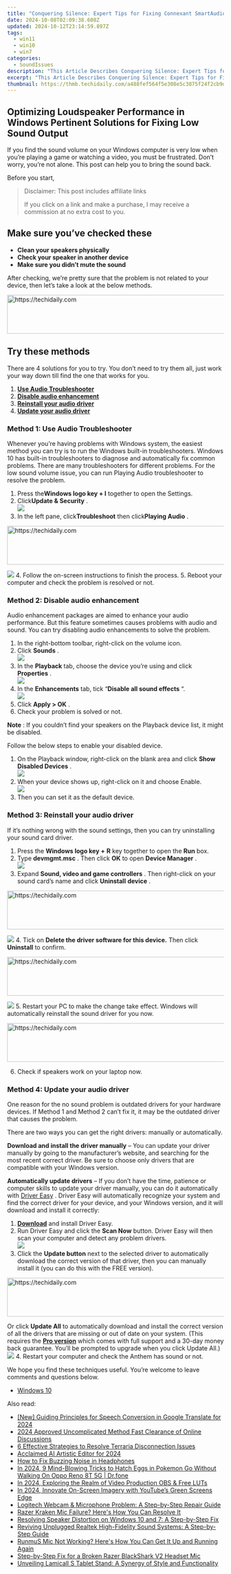 ```yaml
---
title: "Conquering Silence: Expert Tips for Fixing Connexant SmartAudio HD's Audio Malfunction in Windows 10 Computers"
date: 2024-10-08T02:09:38.608Z
updated: 2024-10-12T23:14:59.897Z
tags:
  - win11
  - win10
  - win7
categories:
  - SoundIssues
description: "This Article Describes Conquering Silence: Expert Tips for Fixing Connexant SmartAudio HD's Audio Malfunction in Windows 10 Computers"
excerpt: "This Article Describes Conquering Silence: Expert Tips for Fixing Connexant SmartAudio HD's Audio Malfunction in Windows 10 Computers"
thumbnail: https://thmb.techidaily.com/a488fef564f5e308e5c3875f24f2cb9db2970eba8b2bf719cd3aff87104df8bb.jpg
---
```


## Optimizing Loudspeaker Performance in Windows Pertinent Solutions for Fixing Low Sound Output

If you find the sound volume on your Windows computer is very low when you’re playing a game or watching a video, you must be frustrated. Don’t worry, you’re not alone. This post can help you to bring the sound back.

Before you start,

>  Disclaimer: This post includes affiliate links
>
>  If you click on a link and make a purchase, I may receive a commission at no extra cost to you.
>

## Make sure you’ve checked these

* **Clean your speakers physically**
* **Check your speaker in another device**
* **Make sure you didn’t mute the sound**

 After checking, we’re pretty sure that the problem is not related to your device, then let’s take a look at the below methods.

<!-- affiliate ads begin -->
<a href="https://aligracehair.sjv.io/c/5597632/2135375/19272" target="_top" id="2135375">
  <img src="//a.impactradius-go.com/display-ad/19272-2135375" border="0" alt="https://techidaily.com" width="728" height="90"/>
</a>
<img height="0" width="0" src="https://aligracehair.sjv.io/i/5597632/2135375/19272" style="position:absolute;visibility:hidden;" border="0" />
<!-- affiliate ads end -->

## Try these methods

 There are 4 solutions for you to try. You don’t need to try them all, just work your way down till find the one that works for you.

1. [**Use Audio Troubleshooter**](https://tools.techidaily.com/drivereasy/download/)
2. [**Disable audio enhancement**](https://tools.techidaily.com/drivereasy/download/)
3. [**Reinstall your audio driver**](https://tools.techidaily.com/drivereasy/download/)
4. [**Update your audio driver**](https://tools.techidaily.com/drivereasy/download/)

### Method 1: Use Audio Troubleshooter

 Whenever you’re having problems with Windows system, the easiest method you can try is to run the Windows built-in troubleshooters. Windows 10 has built-in troubleshooters to diagnose and automatically fix common problems. There are many troubleshooters for different problems.
 For the low sound volume issue, you can run Playing Audio troubleshooter to resolve the problem.

1. Press the**Windows logo key + I** together to open the Settings.
2. Click**Update & Security** .  
![](https://images.drivereasy.com/wp-content/uploads/2019/08/2-3.jpg)
3. In the left pane, click**Troubleshoot** then click**Playing Audio** .  

<!-- affiliate ads begin -->
<a href="https://appsumo.8odi.net/c/5597632/2123729/7443" target="_top" id="2123729">
  <img src="//a.impactradius-go.com/display-ad/7443-2123729" border="0" alt="https://techidaily.com" width="600" height="90"/>
</a>
<img height="0" width="0" src="https://appsumo.8odi.net/i/5597632/2123729/7443" style="position:absolute;visibility:hidden;" border="0" />
<!-- affiliate ads end -->

![](https://images.drivereasy.com/wp-content/uploads/2019/08/1-3.jpg)
4. Follow the on-screen instructions to finish the process.
5. Reboot your computer and check the problem is resolved or not.

### Method 2: Disable audio enhancement

 Audio enhancement packages are aimed to enhance your audio performance. But this feature sometimes causes problems with audio and sound. You can try disabling audio enhancements to solve the problem.

1. In the right-bottom toolbar, right-click on the volume icon.
2. Click **Sounds** .  
![](https://images.drivereasy.com/wp-content/uploads/2019/07/1-5.jpg)
3. In the **Playback** tab, choose the device you’re using and click **Properties** .  
![](https://images.drivereasy.com/wp-content/uploads/2019/07/audio1-1.jpg)
4. In the **Enhancements** tab, tick “**Disable all sound effects** “.  
![](https://images.drivereasy.com/wp-content/uploads/2019/07/audio-1.jpg)
5. Click **Apply > OK** .
6. Check your problem is solved or not.

**Note** : If you couldn’t find your speakers on the Playback device list, it might be disabled.

Follow the below steps to enable your disabled device.

1. On the Playback window, right-click on the blank area and click **Show Disabled Devices** .  
![](https://images.drivereasy.com/wp-content/uploads/2017/03/6-11.jpg)
2. When your device shows up, right-click on it and choose Enable.  
![](https://images.drivereasy.com/wp-content/uploads/2017/03/7-7.jpg)
3. Then you can set it as the default device.

### Method 3: Reinstall your audio driver

 If it’s nothing wrong with the sound settings, then you can try uninstalling your sound card driver.

1. Press the **Windows logo key +** **R**  key together to open the **Run** box.
2. Type **devmgmt.msc** . Then click **OK**  to open **Device Manager** .  
![](https://images.drivereasy.com/wp-content/uploads/2019/07/device-manager-2.jpg)
3. Expand **Sound, video and game controllers** . Then right-click on your sound card’s name and click **Uninstall** **device** .  

<!-- affiliate ads begin -->
<a href="https://appsumo.8odi.net/c/5597632/2100533/7443" target="_top" id="2100533">
  <img src="//a.impactradius-go.com/display-ad/7443-2100533" border="0" alt="https://techidaily.com" width="728" height="90"/>
</a>
<img height="0" width="0" src="https://appsumo.8odi.net/i/5597632/2100533/7443" style="position:absolute;visibility:hidden;" border="0" />
<!-- affiliate ads end -->

![](https://images.drivereasy.com/wp-content/uploads/2019/08/uninstall.jpg)
4. Tick on **Delete the driver software for this device.**  Then click **Uninstall**  to confirm.  

<!-- affiliate ads begin -->
<a href="https://aligracehair.sjv.io/c/5597632/1902294/19272" target="_top" id="1902294">
  <img src="//a.impactradius-go.com/display-ad/19272-1902294" border="0" alt="https://techidaily.com" width="728" height="90"/>
</a>
<img height="0" width="0" src="https://aligracehair.sjv.io/i/5597632/1902294/19272" style="position:absolute;visibility:hidden;" border="0" />
<!-- affiliate ads end -->

![](https://images.drivereasy.com/wp-content/uploads/2019/08/uninstall1.jpg)
5. Restart your PC to make the change take effect. Windows will automatically reinstall the sound driver for you now.

<!-- affiliate ads begin -->
<a href="https://appsumo.8odi.net/c/5597632/2044582/7443" target="_top" id="2044582">
  <img src="//a.impactradius-go.com/display-ad/7443-2044582" border="0" alt="https://techidaily.com" width="728" height="90"/>
</a>
<img height="0" width="0" src="https://appsumo.8odi.net/i/5597632/2044582/7443" style="position:absolute;visibility:hidden;" border="0" />
<!-- affiliate ads end -->

6. Check if speakers work on your laptop now.

### Method 4: Update your audio driver

 One reason for the no sound problem is outdated drivers for your hardware devices. If Method 1 and Method 2 can’t fix it, it may be the outdated driver that causes the problem.

 There are two ways you can get the right drivers: manually or automatically.

**Download and install the driver manually** – You can update your driver manually by going to the manufacturer’s website, and searching for the most recent correct driver. Be sure to choose only drivers that are compatible with your Windows version.

**Automatically update drivers** – If you don’t have the time, patience or computer skills to update your driver manually, you can do it automatically with [Driver Easy](https://tools.techidaily.com/drivereasy/download/) . Driver Easy will automatically recognize your system and find the correct driver for your device, and your Windows version, and it will download and install it correctly:

1. **[Download](https://tools.techidaily.com/drivereasy/download/)**  and install Driver Easy.
2. Run Driver Easy and click the **Scan Now** button. Driver Easy will then scan your computer and detect any problem drivers.  
![](https://images.drivereasy.com/wp-content/uploads/2019/07/driver.jpg)
3. Click the **Update button** next to the selected driver to automatically download the correct version of that driver, then you can manually install it (you can do this with the FREE version).  

<!-- affiliate ads begin -->
<a href="https://appsumo.8odi.net/c/5597632/2151884/7443" target="_top" id="2151884">
  <img src="//a.impactradius-go.com/display-ad/7443-2151884" border="0" alt="https://techidaily.com" width="728" height="90"/>
</a>
<img height="0" width="0" src="https://appsumo.8odi.net/i/5597632/2151884/7443" style="position:absolute;visibility:hidden;" border="0" />
<!-- affiliate ads end -->

 Or click **Update All** to automatically download and install the correct version of all the drivers that are missing or out of date on your system. (This requires the **[Pro version](https://tools.techidaily.com/drivereasy/download/)**  which comes with full support and a 30-day money back guarantee. You’ll be prompted to upgrade when you click Update All.)  
![](https://images.drivereasy.com/wp-content/uploads/2019/07/driver1.jpg)
4. Restart your computer and check the Anthem has sound or not.

 We hope you find these techniques useful. You’re welcome to leave comments and questions below.

* [Windows 10](https://tools.techidaily.com/drivereasy/download/)

<ins class="adsbygoogle"
     style="display:block"
     data-ad-format="autorelaxed"
     data-ad-client="ca-pub-7571918770474297"
     data-ad-slot="1223367746"></ins>

<ins class="adsbygoogle"
     style="display:block"
     data-ad-client="ca-pub-7571918770474297"
     data-ad-slot="8358498916"
     data-ad-format="auto"
     data-full-width-responsive="true"></ins>

<span class="atpl-alsoreadstyle">Also read:</span>
<div><ul>
<li><a href="https://remote-screen-capture.techidaily.com/new-guiding-principles-for-speech-conversion-in-google-translate-for-2024/"><u>[New] Guiding Principles for Speech Conversion in Google Translate for 2024</u></a></li>
<li><a href="https://youtube-tips.techidaily.com/approved-uncomplicated-method-fast-clearance-of-online-discussions/"><u>2024 Approved Uncomplicated Method Fast Clearance of Online Discussions</u></a></li>
<li><a href="https://win-solutions.techidaily.com/6-effective-strategies-to-resolve-terraria-disconnection-issues/"><u>6 Effective Strategies to Resolve Terraria Disconnection Issues</u></a></li>
<li><a href="https://extra-hints.techidaily.com/acclaimed-ai-artistic-editor-for-2024/"><u>Acclaimed AI Artistic Editor for 2024</u></a></li>
<li><a href="https://sound-issues.techidaily.com/how-to-fix-buzzing-noise-in-headphones/"><u>How to Fix Buzzing Noise in Headphones</u></a></li>
<li><a href="https://android-pokemon-go.techidaily.com/in-2024-9-mind-blowing-tricks-to-hatch-eggs-in-pokemon-go-without-walking-on-oppo-reno-8t-5g-drfone-by-drfone-virtual-android/"><u>In 2024, 9 Mind-Blowing Tricks to Hatch Eggs in Pokemon Go Without Walking On Oppo Reno 8T 5G | Dr.fone</u></a></li>
<li><a href="https://fox-boxes.techidaily.com/in-2024-exploring-the-realm-of-video-production-obs-and-free-luts/"><u>In 2024, Exploring the Realm of Video Production OBS & Free LUTs</u></a></li>
<li><a href="https://youtube-stream.techidaily.com/in-2024-innovate-on-screen-imagery-with-youtubes-green-screens-edge/"><u>In 2024, Innovate On-Screen Imagery with YouTube’s Green Screens Edge</u></a></li>
<li><a href="https://sound-issues.techidaily.com/logitech-webcam-and-microphone-problem-a-step-by-step-repair-guide/"><u>Logitech Webcam & Microphone Problem: A Step-by-Step Repair Guide</u></a></li>
<li><a href="https://sound-issues.techidaily.com/razer-kraken-mic-failure-heres-how-you-can-resolve-it/"><u>Razer Kraken Mic Failure? Here's How You Can Resolve It</u></a></li>
<li><a href="https://sound-issues.techidaily.com/resolving-speaker-distortion-on-windows-10-and-7-a-step-by-step-fix/"><u>Resolving Speaker Distortion on Windows 10 and 7: A Step-by-Step Fix</u></a></li>
<li><a href="https://sound-issues.techidaily.com/reviving-unplugged-realtek-high-fidelity-sound-systems-a-step-by-step-guide/"><u>Reviving Unplugged Realtek High-Fidelity Sound Systems: A Step-by-Step Guide</u></a></li>
<li><a href="https://sound-issues.techidaily.com/runmus-mic-not-working-heres-how-you-can-get-it-up-and-running-again/"><u>RunmuS Mic Not Working? Here's How You Can Get It Up and Running Again</u></a></li>
<li><a href="https://sound-issues.techidaily.com/step-by-step-fix-for-a-broken-razer-blackshark-v2-headset-mic/"><u>Step-by-Step Fix for a Broken Razer BlackShark V2 Headset Mic</u></a></li>
<li><a href="https://buynow-info.techidaily.com/unveiling-lamicall-s-tablet-stand-a-synergy-of-style-and-functionality/"><u>Unveiling Lamicall S Tablet Stand: A Synergy of Style and Functionality</u></a></li>
</ul></div>

